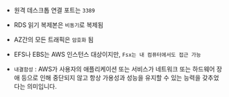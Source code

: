 - 원격 데스크톱 연결 포트는 `3389`
- RDS 읽기 복제본은 `비동기`로 복제됨
- AZ간의 모든 트래픽은 `암호화` 됨


- EFS나 EBS는 AWS 인스턴스 대상이지만, `Fsx는 내 컴퓨터에서도 접근 가능`

- `내결함성` : AWS가 사용자의 애플리케이션 또는 서비스가 네트워크 또는 하드웨어 장애 등으로 인해 중단되지 않고 항상 가용성과 성능을 유지할 수 있는 능력을 갖추었다는 의미입니다.